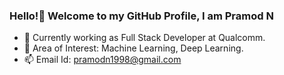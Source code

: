### Hello!👋 Welcome to my GitHub Profile, I am Pramod N
- 🔭 Currently working as Full Stack Developer at Qualcomm. 
- 🌱 Area of Interest: Machine Learning, Deep Learning. 
- 📫 Email Id: pramodn1998@gmail.com
